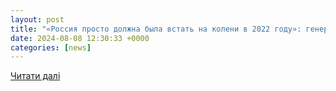 ```yaml
---
layout: post
title: "«Россия просто должна была встать на колени в 2022 году»: генерал-лейтенант Гурулев сделал экстренное заявление об СВО"
date: 2024-08-08 12:30:33 +0000
categories: [news]
---
```


[Читати далі](https://prokazan.ru/russia/view/rossia-prosto-dolzna-byla-vstat-na-koleni-v-2022-godu-general-lejtenant-gurulev-sdelal-ekstrennoe-zaavlenie-ob-svo)
